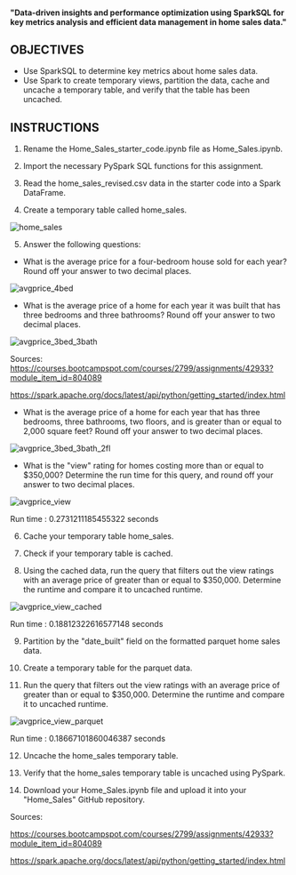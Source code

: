 #### "Data-driven insights and performance optimization using SparkSQL for key metrics analysis and efficient data management in home sales data."

## OBJECTIVES

- Use SparkSQL to determine key metrics about home sales data. 
- Use Spark to create temporary views, partition the data, cache and uncache a temporary table, and verify that the table has been uncached.

## INSTRUCTIONS


1. Rename the Home_Sales_starter_code.ipynb file as Home_Sales.ipynb.

2. Import the necessary PySpark SQL functions for this assignment.

3. Read the home_sales_revised.csv data in the starter code into a Spark DataFrame.

4. Create a temporary table called home_sales.

![home_sales](https://user-images.githubusercontent.com/114210481/231291277-20f52e84-fca7-4dcc-8f62-36f3342c4b91.jpg)



5. Answer the following questions:

- What is the average price for a four-bedroom house sold for each year? Round off your answer to two decimal places.


![avgprice_4bed](https://user-images.githubusercontent.com/114210481/231291327-16fe8377-bde4-424b-b7ad-5cf6bb19f644.jpg)


- What is the average price of a home for each year it was built that has three bedrooms and three bathrooms? Round off your answer to two decimal places.

![avgprice_3bed_3bath](https://user-images.githubusercontent.com/114210481/231291355-a1a3cecc-f080-41a3-8454-4bfa13badd25.jpg)




Sources:
https://courses.bootcampspot.com/courses/2799/assignments/42933?module_item_id=804089

https://spark.apache.org/docs/latest/api/python/getting_started/index.html

- What is the average price of a home for each year that has three bedrooms, three bathrooms, two floors, and is greater than or equal to 2,000 square feet? Round off your answer to two decimal places.

![avgprice_3bed_3bath_2fl](https://user-images.githubusercontent.com/114210481/231291406-136d2eec-5aee-49a5-8b05-f049ab055bcf.jpg)

- What is the "view" rating for homes costing more than or equal to $350,000? Determine the run time for this query, and round off your answer to two decimal places.

![avgprice_view](https://user-images.githubusercontent.com/114210481/231291446-e4eb42c7-c68a-48de-ab71-7fb75bc6dd83.jpg)

Run time : 0.2731211185455322 seconds

6. Cache your temporary table home_sales.

7. Check if your temporary table is cached.

8. Using the cached data, run the query that filters out the view ratings with an average price of greater than or equal to $350,000. Determine the runtime and compare it to uncached runtime.

![avgprice_view_cached](https://user-images.githubusercontent.com/114210481/231291474-d151ea7d-d575-4202-943e-2bc7c0bd46a8.jpg)

Run time : 0.18812322616577148 seconds

9. Partition by the "date_built" field on the formatted parquet home sales data.

10. Create a temporary table for the parquet data.

11. Run the query that filters out the view ratings with an average price of greater than or equal to $350,000. Determine the runtime and compare it to uncached runtime.

![avgprice_view_parquet](https://user-images.githubusercontent.com/114210481/231291504-77bc936c-b78d-4108-bb03-c63635b32ddd.jpg)

Run time : 0.18667101860046387 seconds

12. Uncache the home_sales temporary table.

13. Verify that the home_sales temporary table is uncached using PySpark.

14. Download your Home_Sales.ipynb file and upload it into your "Home_Sales" GitHub repository.


Sources:

https://courses.bootcampspot.com/courses/2799/assignments/42933?module_item_id=804089

https://spark.apache.org/docs/latest/api/python/getting_started/index.html
